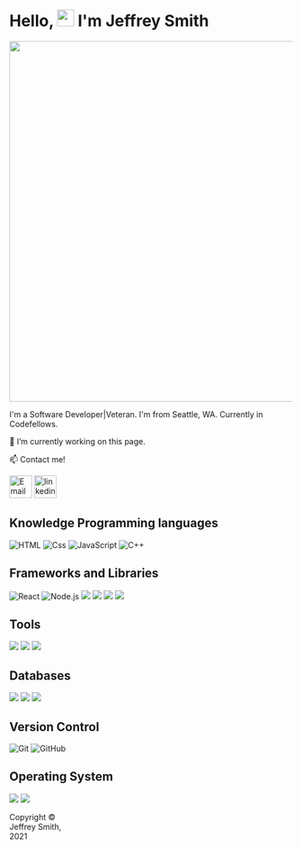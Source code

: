 # Hello, <img src="https://raw.githubusercontent.com/MartinHeinz/MartinHeinz/master/wave.gif" width="30px"> I'm Jeffrey Smith

<img src="https://images.unsplash.com/photo-1589149098258-3e9102cd63d3?ixlib=rb-1.2.1&ixid=MnwxMjA3fDB8MHxwaG90by1wYWdlfHx8fGVufDB8fHx8&auto=format&fit=crop&w=1000&q=80" width="1280" height="640">

I'm a Software Developer|Veteran. I'm from Seattle, WA. Currently in Codefellows.

 🔭 I’m currently working on this page. 

:mailbox: Contact me!

[<img src='https://as2.ftcdn.net/v2/jpg/02/94/86/83/1000_F_294868366_X8FPsss7F8fsUBDpAUIEjrcY66K3Hgre.jpg' alt='Email' height='40'>](mailto:jeffrey_s_smith@live.com)
[<img src='https://cdn.jsdelivr.net/npm/simple-icons@3.0.1/icons/linkedin.svg' alt='linkedin' height='40'>](https://linkedin.com/in/jeffrey-s-smith)

## Knowledge Programming languages

<p>
  <img alt="HTML" src="https://img.shields.io/badge/HTML-E34F26?logo=HTML5&logoColor=white&style=plastic" />
  <img alt="Css" src="https://img.shields.io/badge/CSS-1572B6?logo=CSS3&logoColor=white&style=plastic" />
  <img alt="JavaScript" src="https://img.shields.io/badge/JavaScript-F7DF1E?logo=javascript&logoColor=white&style=plastic" />
  <img alt="C++" src="https://img.shields.io/badge/C++-#00599C?logo=C++&logoColor=white&style=plastic" />
 </p>

## Frameworks and Libraries

<p>
  <img alt="React" src="https://img.shields.io/badge/React-61DAFB?logo=react&logoColor=white&style=plastic" />
  <img alt="Node.js" src="https://img.shields.io/badge/Node.js-339933?logo=nodedotjs&logoColor=white&style=plastic" />
  
  <img src="https://img.shields.io/badge/.NET-512BD4?style=for-the-badge&logo=dotnet&logoColor=white&style=plastic" />
  <img src="https://img.shields.io/badge/Bootstrap-563D7C?style=for-the-badge&logo=bootstrap&logoColor=white&style=plastic" />
  <img src="https://img.shields.io/badge/jQuery-0769AD?style=for-the-badge&logo=jquery&logoColor=white&style=plastic" />
  <img src="https://img.shields.io/badge/yarn-%232C8EBB.svg?style=for-the-badge&logo=yarn&logoColor=white&style=plastic" />
</p>

## Tools

<p>
  <img src="https://img.shields.io/badge/Visual_Studio_Code-0078D4?style=for-the-badge&logo=visual%20studio%20code&logoColor=white&style=plastic" />
  <img src="https://img.shields.io/badge/Visual_Studio-5C2D91?style=for-the-badge&logo=visual%20studio&logoColor=white&style=plastic" />
  <img src="https://img.shields.io/badge/Eclipse-2C2255?style=for-the-badge&logo=eclipse&logoColor=white&style=plastic" />
  
</p>

## Databases

<p>
  <img src="https://img.shields.io/badge/Microsoft%20SQL%20Sever-CC2927?style=for-the-badge&logo=microsoft%20sql%20server&logoColor=white&style=plastic" />
  <img src="https://img.shields.io/badge/Oracle-F80000?style=for-the-badge&logo=oracle&logoColor=white&style=plastic" />
  <img src="https://img.shields.io/badge/MongoDB-4EA94B?style=for-the-badge&logo=mongodb&logoColor=white&style=plastic" />
  </p>

## Version Control

<p>
<img alt="Git" src="https://img.shields.io/badge/Git-#F05032?logo=git&logoColor=white&style=plastic" />

<img alt="GitHub" src="https://img.shields.io/badge/GitHub-#181717?logo=GitHub&logoColor=white&style=plastic" />
</p>

## Operating System

<img src="https://img.shields.io/badge/Windows-0078D6?style=for-the-badge&logo=windows&logoColor=white&style=plastic" />
<img src="https://img.shields.io/badge/Linux-FCC624?style=for-the-badge&logo=linux&logoColor=black&style=plastic" />

<footer>
<p style="float:left; width: 20%;">
Copyright © Jeffrey Smith, 2021
</footer>
